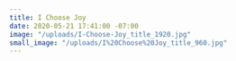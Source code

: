 ```yaml
---
title: I Choose Joy
date: 2020-05-21 17:41:00 -07:00
image: "/uploads/I-Choose-Joy_title_1920.jpg"
small_image: "/uploads/I%20Choose%20Joy_title_960.jpg"
---
```


